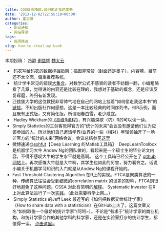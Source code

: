 ```yaml
---
title: COS每周精选:如何偷走我这本书
date: '2013-12-02T22:58:19+00:00'
author: 霍志骥
categories:
  - 新闻通知
  - 网站导读
tags:
  - 每周精选
slug: how-to-steal-my-book
---
```


本期投稿： [冷静](http://www.weibo.com/p/1005051756465937/home?from=page_100505&mod=TAB#place) [谢益辉](http://yihui.name) [魏太云](http://www.weibo.com/taiyun?topnav=1&wvr=5&topsug=1)

  *  码农写给码农的[数据挖掘指南](http://guidetodatamining.com)：插图非常赞（封面还是墨子），内容嘛，目前还不太全面，偏重推荐系统。
  *  统计学中常见的错误[大集合](http://www.refsmmat.com/statistics/)。对数学公式不感冒的读者不妨翻一翻，小编粗略看了几章，觉得讲的内容还是比较在理的，我想对于基础的概念，还是应该反复琢磨，终归有新发现。
  * 匹兹堡大学的这位教授非常帅气地在自己的网站上挂着“如何偷走我这本书”的[链接](http://www.stat.pitt.edu/stoffer/tsa3/)。不知出版社作何感想。这是一本比较经典的时间序列书，带R示例，而且既有正式版，又有简化版，所谓阳春白雪，老少咸宜。
  *  Hadley Wickham的[《高级R编程》](http://adv-r.had.co.nz)，有兴趣深挖（坑）R的可以读一读。
  * Simply Statistics的三剑客觉得官方的“统计的未来”会议没有邀请他们认为应该参加的人，所以他们自己邀请学界/业界的一些（相对）年轻领袖开了一场非官方的“统计的未来”网络会议。会议总结参见[这里](https://github.com/jtleek/futureofstats)
  * 微博速递@[sxhfut](http://weibo.com/p/1005051405078654/weibo?from=page_100505_home&wvr=5.1&mod=weibomore#3651507977659738)【Deep Learning 的Matlab工具箱】  DeepLearnToolbox 是机器学习大牛 Andew Ng的团队做的，看起来是一个硕士生的毕业论文内容。不得不感叹大牛的学生水平就是高啊。 这个工具箱已经公开在了 [github 网站](https://github.com/rasmusbergpalm/DeepLearnToolbox)上。再次感慨大牛就是大牛啊，其学生也如此的厉害，努力看齐之。话说小编关于机器学习知识的入门就是从Andew Ng的课程开始的。
  * Fast Threshold Clustering Algorithm 在R上的实现。FTCA是聚类算法的一种，传统算法往往会受到细微的correlation matrix 的误差的影响，FTCA则很好地避免了这种问题。CSSA 对此有简明的[解释](http://cssanalytics.wordpress.com/2013/11/26/fast-threshold-clustering-algorithm-ftca/)。 Systematic Investor 在R上对此算法进行了一次[实践](http://systematicinvestor.wordpress.com/2013/11/28/fast-threshold-clustering-algorithm-ftca-test/)。（此处需要科学上网。。）
  *  Simply Statistics 的Jeff Leek 最近写的《如何把数据交给统计学家》 （How to share data with a statistician）在GitHub上火了。这篇文章又名“如何取悦一个傲娇的统计学家”(呵呵~）。不论是“有求于”统计学家的商业机构，和统计学家合作的其他学科的科学家，还是在实验室打杂的统计学生，都值得一读。 [点击这里~](https://github.com/jtleek/datasharing)
